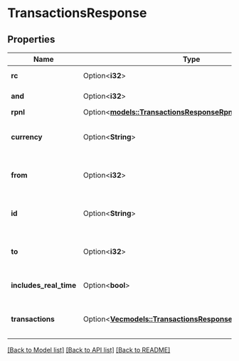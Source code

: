 # TransactionsResponse

## Properties

Name | Type | Description | Notes
------------ | ------------- | ------------- | -------------
**rc** | Option<**i32**> | Client portal use only | [optional]
**and** | Option<**i32**> | Client portal use only | [optional]
**rpnl** | Option<[**models::TransactionsResponseRpnl**](transactionsResponse_rpnl.md)> |  | [optional]
**currency** | Option<**String**> | Returns the currency the account is traded in. | [optional]
**from** | Option<**i32**> | Returns the epoch time for the start of requests. | [optional]
**id** | Option<**String**> | Returns the request identifier, getTransactions. | [optional]
**to** | Option<**i32**> | Returns the epoch time for the end of requests. | [optional]
**includes_real_time** | Option<**bool**> | Returns if the trades are up to date or not. | [optional]
**transactions** | Option<[**Vec<models::TransactionsResponseTransactionsInner>**](transactionsResponse_transactions_inner.md)> | Lists all supported transaction values. | [optional]

[[Back to Model list]](../README.md#documentation-for-models) [[Back to API list]](../README.md#documentation-for-api-endpoints) [[Back to README]](../README.md)
